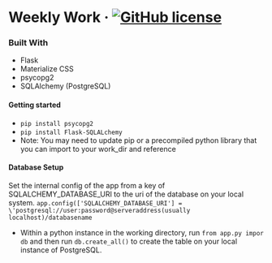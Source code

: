  

# Weekly Work &middot;  [![GitHub license](https://img.shields.io/badge/license-MIT-blue.svg?style=flat-square)](https://github.com/your/your-project/blob/master/LICENSE) 


 ### Built With 

- Flask
- Materialize CSS
- psycopg2
- SQLAlchemy (PostgreSQL)

#### Getting started 

* `pip install psycopg2`
* `pip install Flask-SQLALchemy`
* Note: You may need to update pip or a precompiled python library that you can import to your work_dir and reference  



#### Database Setup

Set the internal config of the app from a key of SQLALCHEMY_DATABASE_URI to the uri of the database on your local system. 
`app.config(['SQLALCHEMY_DATABASE_URI'] = \'postgresql://user:password@serveraddress(usually localhost)/databasename`
* Within a python instance in the working directory, run `from app.py impor db` and then run `db.create_all()` to create the table on your local instance of PostgreSQL. 


